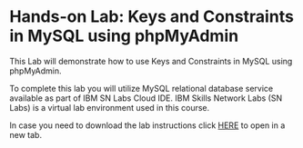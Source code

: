 # Hands-on Lab: Keys and Constraints in MySQL using phpMyAdmin

This Lab will demonstrate how to use Keys and Constraints in MySQL using phpMyAdmin.

To complete this lab you will utilize MySQL relational database service available as part of IBM SN Labs Cloud IDE. IBM Skills Network Labs (SN Labs) is a virtual lab environment used in this course.

In case you need to download the lab instructions click [HERE](https://cf-courses-data.s3.us.cloud-object-storage.appdomain.cloud/IBM-DB0110EN-SkillsNetwork/labs/Lab%20-%20Keys%20and%20Constraints%20in%20MySQL/instructional-labs.md.html) to open in a new tab.